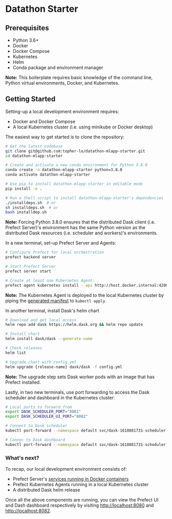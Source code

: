 # Datathon Starter

## Prerequisites
- Python 3.6+
- Docker
- Docker Compose
- Kubernetes
- Helm
- Conda package and environment manager

**Note:** This boilerplate requires basic knowledge of the command line, Python virtual environments, Docker, and Kubernetes.

## Getting Started
Setting-up a local development environment requires:
- Docker and Docker Compose
- A local Kubernetes cluster (i.e. using minikube or Docker desktop)

The easiest way to get started is to clone the repository:
```bash
# Get the latest codebase
git clone git@github.com:topher-lo/datathon-mlapp-starter.git
cd datathon-mlapp-starter

# Create and activate a new conda environment for Python 3.8.0
conda create -n datathon-mlapp-starter python=3.8.0
conda activate datathon-mlapp-starter

# Use pip to install datathon-mlapp-starter in editable mode
pip install -e .

# Run a Shell script to install datathon-mlapp-starter's dependencies
./installdeps.sh  # or
sh installdeps.sh  # or
bash installdep.sh
```
**Note:** Forcing Python 3.8.0 ensures that the distributed Dask client (i.e. Prefect Server)'s environment
has the same Python version as the distributed Dask resources (i.e. scheduler and workers)'s environments.

In a new terminal, set-up Prefect Server and Agents:
```bash
# Configure Prefect for local orchestration
prefect backend server

# Start Prefect Server
prefect server start

# Create at least one Kubernetes Agent:
prefect agent kubernetes install --api http://host.docker.internal:4200 --rbac | kubectl apply -f -
```
**Note:** The Kubernetes Agent is deployed to the local Kubernetes cluster by piping the
[generated manifest](https://docs.prefect.io/orchestration/agents/kubernetes.html#running-in-cluster) to `kubectl apply`.

In another terminal, install Dask's helm chart
```bash
# Download and get local access
helm repo add dask https://helm.dask.org && helm repo update

# Install chart
helm install dask/dask --generate-name

# Check releases
helm list

# Upgrade chart with config.yml
helm upgrade {release-name} dask/dask -f config.yml
```
**Note:** The upgrade step sets Dask worker pods with an image that has Prefect installed.

Lastly, in two new terminals, use port forwarding to access the Dask scheduler and dashboard in the Kubernetes cluster:
```bash
# Local ports to forward from
export DASK_SCHEDULER_PORT="8081"
export DASK_SCHEDULER_UI_PORT="8082"

# Connect to Dask scheduler
kubectl port-forward --namespace default svc/dask-1618881731-scheduler $DASK_SCHEDULER_PORT:8786

# Connec to Dask dashboard
kubectl port-forward --namespace default svc/dask-1618881731-scheduler $DASK_SCHEDULER_UI_PORT:80
```

### What's next?
To recap, our local development environment consists of:
- Prefect Server's [services running in Docker containers](https://docs.prefect.io/orchestration/server/architecture.html)
- Prefect Kubernetes Agents running in a local Kubernetes cluster
- A distributed Dask helm release

Once all the above components are running, you can view the Prefect UI and Dash dashboard respectively by
visiting [http://localhost:8080](http://localhost:8080) and [http://localhost:8082](http://localhost:8082).